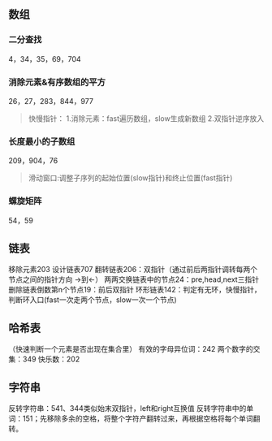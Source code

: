 ## 数组
### 二分查找
4，34，35，69，704
### 消除元素&有序数组的平方
26，27，283，844，977
>快慢指针：
1.消除元素：fast遍历数组，slow生成新数组
2.双指针逆序放入
### 长度最小的子数组
209，904，76
>滑动窗口:调整子序列的起始位置(slow指针)和终止位置(fast指针)
### 螺旋矩阵
54，59

## 链表
移除元素203
设计链表707
翻转链表206：双指针（通过前后两指针调转每两个节点之间的指针方向 ->到<-）
两两交换链表中的节点24：pre,head,next三指针
删除链表倒数第n个节点19：前后双指针
环形链表142：判定有无环，快慢指针，判断环入口(fast一次走两个节点，slow一次一个节点)

## 哈希表
（快速判断一个元素是否出现在集合里）
有效的字母异位词：242
两个数字的交集：349
快乐数：202

## 字符串
反转字符串：541、344类似始末双指针，left和right互换值
反转字符串中的单词：151；先移除多余的空格，将整个字符产翻转过来，再根据空格将每个单词翻转。